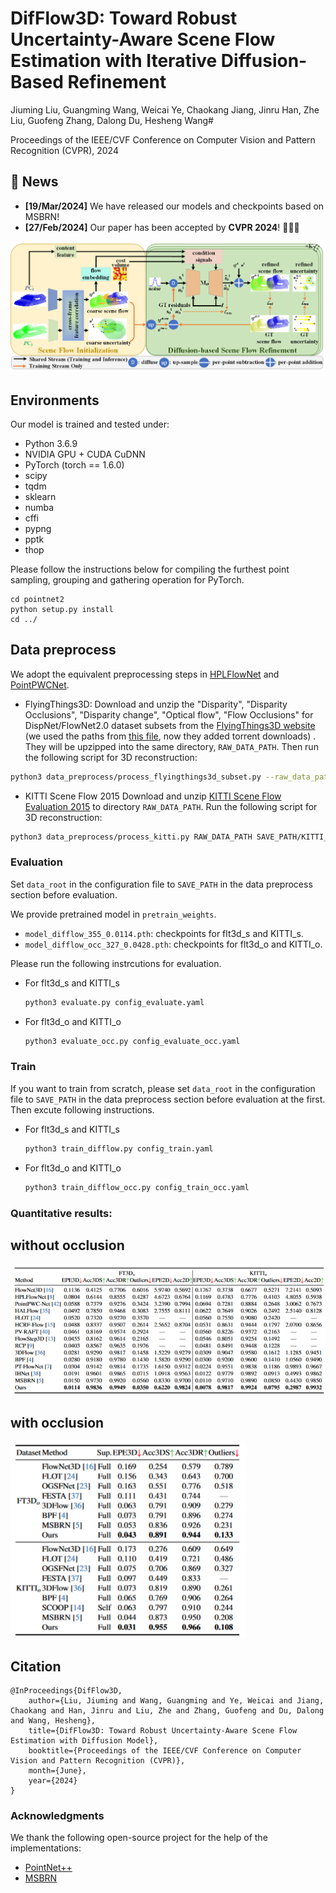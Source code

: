 # DifFlow3D: Toward Robust Uncertainty-Aware Scene Flow Estimation with Iterative Diffusion-Based Refinement
Jiuming Liu, Guangming Wang, Weicai Ye, Chaokang Jiang, Jinru Han, Zhe Liu, Guofeng Zhang, Dalong Du, Hesheng Wang#

Proceedings of the IEEE/CVF Conference on Computer Vision and Pattern Recognition (CVPR), 2024

## 📣 News
- **[19/Mar/2024]** We have released our models and checkpoints based on MSBRN!
- **[27/Feb/2024]** Our paper has been accepted by **CVPR 2024**! 🥳🥳🥳
  
<img src="pipeline.png">

## Environments
Our model is trained and tested under:
* Python 3.6.9
* NVIDIA GPU + CUDA CuDNN
* PyTorch (torch == 1.6.0)
* scipy
* tqdm
* sklearn
* numba
* cffi
* pypng
* pptk
* thop

Please follow the instructions below for compiling the furthest point sampling, grouping and gathering operation for PyTorch.
```
cd pointnet2
python setup.py install
cd ../
```


## Data preprocess

We adopt the equivalent preprocessing steps in [HPLFlowNet](https://web.cs.ucdavis.edu/~yjlee/projects/cvpr2019-HPLFlowNet.pdf) and [PointPWCNet](https://github.com/DylanWusee/PointPWC).

* FlyingThings3D:
Download and unzip the "Disparity", "Disparity Occlusions", "Disparity change", "Optical flow", "Flow Occlusions" for DispNet/FlowNet2.0 dataset subsets from the [FlyingThings3D website](https://lmb.informatik.uni-freiburg.de/resources/datasets/SceneFlowDatasets.en.html) (we used the paths from [this file](https://lmb.informatik.uni-freiburg.de/data/FlyingThings3D_subset/FlyingThings3D_subset_all_download_paths.txt), now they added torrent downloads)
. They will be upzipped into the same directory, `RAW_DATA_PATH`. Then run the following script for 3D reconstruction:

```bash
python3 data_preprocess/process_flyingthings3d_subset.py --raw_data_path RAW_DATA_PATH --save_path SAVE_PATH/FlyingThings3D_subset_processed_35m --only_save_near_pts
```

* KITTI Scene Flow 2015
Download and unzip [KITTI Scene Flow Evaluation 2015](http://www.cvlibs.net/download.php?file=data_scene_flow.zip) to directory `RAW_DATA_PATH`.
Run the following script for 3D reconstruction:

```bash
python3 data_preprocess/process_kitti.py RAW_DATA_PATH SAVE_PATH/KITTI_processed_occ_final
```

### Evaluation
Set `data_root` in the configuration file to `SAVE_PATH` in the data preprocess section before evaluation. 

We provide pretrained model in ```pretrain_weights```.
- `model_difflow_355_0.0114.pth`: checkpoints for flt3d_s and KITTI_s.
- `model_difflow_occ_327_0.0428.pth`: checkpoints for flt3d_o and KITTI_o.

Please run the following instrcutions for evaluation.
- For flt3d_s and KITTI_s
    ```bash
    python3 evaluate.py config_evaluate.yaml
    ```
- For flt3d_o and KITTI_o
    ```bash
    python3 evaluate_occ.py config_evaluate_occ.yaml
    ```


  
### Train
If you want to train from scratch, please set `data_root` in the configuration file to `SAVE_PATH` in the data preprocess section before evaluation at the first. Then excute following instructions.

- For flt3d_s and KITTI_s
    ```bash
    python3 train_difflow.py config_train.yaml
    ```
- For flt3d_o and KITTI_o
    ```bash
    python3 train_difflow_occ.py config_train_occ.yaml
    ```

### Quantitative results:
## without occlusion 
<img src="no_occ.png">

## with occlusion
<img src="occ.png">

## Citation
```
@InProceedings{DifFlow3D,
    author={Liu, Jiuming and Wang, Guangming and Ye, Weicai and Jiang, Chaokang and Han, Jinru and Liu, Zhe and Zhang, Guofeng and Du, Dalong and Wang, Hesheng}, 
    title={DifFlow3D: Toward Robust Uncertainty-Aware Scene Flow Estimation with Diffusion Model},
    booktitle={Proceedings of the IEEE/CVF Conference on Computer Vision and Pattern Recognition (CVPR)},
    month={June},
    year={2024}
}
```
### Acknowledgments
We thank the following open-source project for the help of the implementations:
- [PointNet++](https://github.com/charlesq34/pointnet2) 
- [MSBRN](https://github.com/cwc1260/MSBRN)




